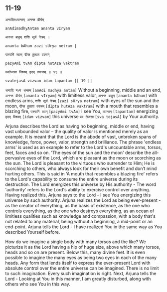 ## 11-19


```shloka-sa
अनादिमध्यान्तम् अनन्त वीर्यम्
```
```shloka-sa-hk
anAdimadhyAntam ananta vIryam
```
```shloka-sa
अनन्त बाहुम् शशि सूर्य नेत्रम् ।
```
```shloka-sa-hk
ananta bAhum zazi sUrya netram |
```
```shloka-sa
पश्यामि त्वाम् दीप्त हुताश वक्त्रम्
```
```shloka-sa-hk
pazyAmi tvAm dIpta hutAza vaktram
```
```shloka-sa
स्वतेजसा विश्वम् इदम् तपन्तम् ॥ १९ ॥
```
```shloka-sa-hk
svatejasA vizvam idam tapantam || 19 ||
```

`अनादि मध्य अन्तम्` `[anAdi madhya antam]` Without a beginning, middle and an end, `अनन्त वीर्यम्` `[ananta vIryam]` with limitless valor, `अनन्त बाहुम्` `[ananta bAhum]` with endless arms, `शशि सूर्य नेत्रम्` `[zazi sUrya netram]` with eyes of the sun and the moon, `दीप्त हुताश वक्त्रम्` `[dIpta hutAza vaktram]` with a mouth that resembles a blazing fire, `पश्यामि त्वाम्` `[pazyAmi tvAm]` I see You, `तपन्तम्` `[tapantam]` energizing `इदम् विश्वम्` `[idam vizvam]` this universe `स्व तेजसा` `[sva tejasA]` by Your authority.

Arjuna describes the Lord as having no beginning, middle or end, having vast unbounded valor – the quality of valor is mentioned merely as an example. It is meant that the Lord is the abode of vast, unbroken spans of knowledge, force, power, valor, strength and brilliance. 
The phrase 'endless arms' is used as an example to refer to the Lord's uncountable arms, torsos, feet, faces and so on. 
'The eyes of the sun and the moon' describe the all-pervasive eyes of the Lord, which are pleasant as the moon or scorching as the sun. The Lord is pleasant to the virtuous who surrender to Him; He is scorching to others, who always look for their own benefit and don’t mind hurting others. This is said in 
'A mouth that resembles a blazing fire' refers to the Lord's capability to consume the entire universe during its destruction. The Lord energizes this universe by His authority - The word 'authority' refers to the Lord's ability to exercise control over anything. Having realized this, Arjuna says to the Lord - I see You energizing this universe by such authority.
Arjuna realizes the Lord as being ever-present - as the creator of everything, as the basis of existence, as the one who controls everything, as the one who destroys everything, as an ocean of limitless qualities such as knowledge and compassion, with a body that's not related to any material, being without a beginning, a mid-point or an end-point. Arjuna tells the Lord - I have realized You in the same way as You described Yourself before.



How do we imagine a single body with many torsos and the like? We picturize it as the Lord having a hip of huge size, above which many torsos, heads and so on are present. Below this, many divine feet. It is even possible to imagine the many eyes as being two eyes in each of the many heads.
Any form that lends itself to express the ever-present Lord with absolute control over the entire universe can be imagined. There is no limit to such imagination. Every such imagination is right.
Next, Arjuna tells the Lord - Looking at You in this manner, I am greatly disturbed, along with others who see You in this way.

